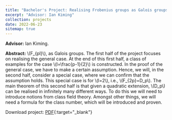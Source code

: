 ```yaml
---
title: "Bachelor's Project: Realising Frobenius groups as Galois groups (2022)"
excerpt: "Advisor: Ian Kiming"
collection: projects
date: 2022-06-23
sitemap: true
---
```


**Advisor:** Ian Kiming.

**Abstract:**
\\(F_{pl}\\), as Galois groups. The first half of the project focuses on realising the general case. At the end of this first half, a class of examples for the case \\(l=\frac{p-1}{2}\\) is constructed. In the proof of the general case, we have to make a certain assumption. Hence, we will, in the second half, consider a special case, where we can confirm that the assumption holds. This special case is for \\(l=2\\), i.e., \\(F_{2p}=D_p\\). The main theorem of this second half is that given a quadratic extension, \\(D_p\\) can be realised in infinitely many different ways. To do this we will need to introduce notions from class field theory. Amongst other things, we will need a formula for the class number, which will be introduced and proven.

Download project: [PDF](/files/bachelor.pdf){:target="_blank"}
